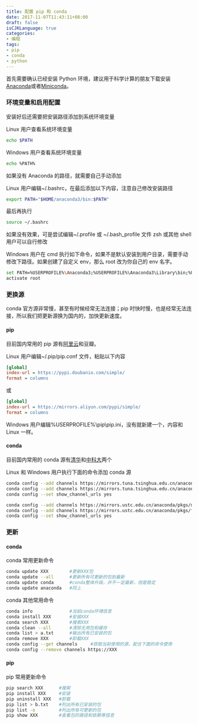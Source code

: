 ```yaml
---
title: 配置 pip 和 conda
date: 2017-11-07T11:43:11+08:00
draft: false
isCJKLanguage: true
categories:
- 编程
tags:
- pip
- conda
- python
---
```


首先需要确认已经安装 Python 环境，建议用于科学计算的朋友下载安装[Anaconda](https://www.anaconda.com/download/)或者[Miniconda](https://conda.io/miniconda.html)。

### 环境变量和启用配置

安装好后还需要把安装路径添加到系统环境变量

Linux 用户查看系统环境变量

```bash
echo $PATH
```

Windows 用户查看系统环境变量

```bash
echo %PATH%
```

如果没有 Anaconda 的路径，就需要自己手动添加

Linux 用户编辑~/.bashrc，在最后添加以下内容，注意自己修改安装路径

```bash
export PATH="$HOME/anaconda3/bin:$PATH"
```

最后再执行

```bash
source ~/.bashrc
```

如果没有效果，可是尝试编辑~/.profile 或 ~/.bash_profile 文件
zsh 或其他 shell 用户可以自行修改

Windows 用户在 cmd 执行如下命令，如果不是默认安装到用户目录，需要手动修改下路径。如果创建了自定义 env，那么 root 改为你自己的 env 名字。

```bash
set PATH=%USERPROFILE%\Anaconda3;%USERPROFILE%\Anaconda3\Library\bin;%USERPROFILE%\Anaconda3\Scripts;%PATH%
activate root
```

### 更换源

conda 官方源非常慢，甚至有时候经常无法连接；pip 时快时慢，也是经常无法连接，所以我们把更新源换为国内的，加快更新速度。

#### **pip**

目前国内常用的 pip 源有[阿里云](http://mirrors.aliyun.com/help/pypi)和豆瓣。

Linux 用户编辑~/.pip/pip.conf 文件，粘贴以下内容

```ini
[global]
index-url = https://pypi.doubanio.com/simple/
format = columns
```

或

```ini
[global]
index-url = https://mirrors.aliyun.com/pypi/simple/
format = columns
```

Windows 用户编辑%USERPROFILE%\pip\pip.ini，没有就新建一个，内容和 Linux 一样。

#### **conda**

目前国内常用的 conda 源有[清华](https://mirrors.tuna.tsinghua.edu.cn/help/anaconda/)和[中科大](http://mirrors.ustc.edu.cn/help/anaconda.html)两个

Linux 和 Windows 用户执行下面的命令添加 conda 源

```bash
conda config --add channels https://mirrors.tuna.tsinghua.edu.cn/anaconda/pkgs/main/
conda config --add channels https://mirrors.tuna.tsinghua.edu.cn/anaconda/pkgs/free/
conda config --set show_channel_urls yes
```

```bash
conda config --add channels https://mirrors.ustc.edu.cn/anaconda/pkgs/main/
conda config --add channels https://mirrors.ustc.edu.cn/anaconda/pkgs/free/
conda config --set show_channel_urls yes
```

### 更新

#### **conda**

conda 常用更新命令

```bash
conda update XXX        #更新XXX包
conda update --all      #更新所有可更新的包到最新
conda update conda      #conda整体升级，并不一定最新，但是稳定
conda update anaconda   #同上
```

conda 其他常用命令

```bash
conda info              #当前conda环境信息
conda install XXX       #安装XXX
conda search XXX        #搜索XXX
conda clean --all       #清除无用包和缓存
conda list > a.txt      #输出所有已安装的包
conda remove XXX        #卸载XXX
conda config --get channels     #获取当前使用的源，配合下面的命令使用
conda config --remove channels https://XXX
```

#### **pip**

pip 常用更新命令

```bash
pip search XXX      #搜索
pip install XXX     #安装
pip uninstall XXX   #卸载
pip list > b.txt    #列出所有已安装的包
pip list -o         #列出所有可更新的包
pip show XXX        #查看包的路径和依赖等信息
```
